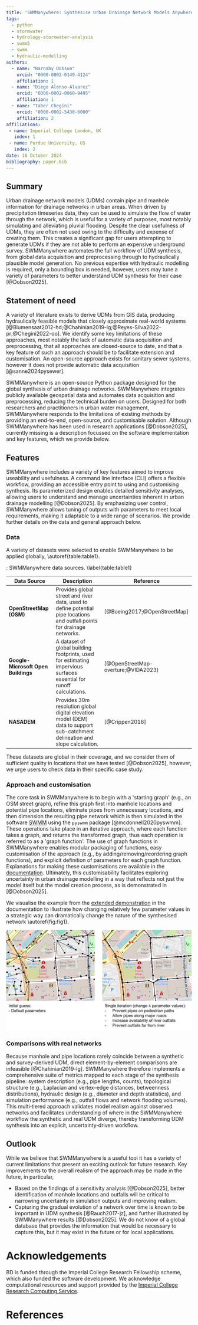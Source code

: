 ```yaml
---
title: 'SWMManywhere: Synthesise Urban Drainage Network Models Anywhere in the World'
tags:
  - python
  - stormwater
  - hydrology-stormwater-analysis
  - swmm5
  - swmm
  - hydraulic-modelling
authors:
  - name: "Barnaby Dobson"
    orcid: "0000-0002-0149-4124"
    affiliation: 1
  - name: "Diego Alonso-Álvarez"
    orcid: "0000-0002-0060-9495"
    affiliation: 1
  - name: "Taher Chegini"
    orcid: "0000-0002-5430-6000"
    affiliation: 2
affiliations:
 - name: Imperial College London, UK
   index: 1
 - name: Purdue University, US
   index: 2
date: 16 October 2024
bibliography: paper.bib
---
```


## Summary

Urban drainage network models (UDMs) contain pipe and manhole information for drainage networks in urban areas. When driven by precipitation timeseries data, they can be used to simulate the flow of water through the network, which is useful for a variety of purposes, most notably simulating and alleviating pluvial flooding. Despite the clear usefulness of UDMs, they are often not used owing to the difficulty and expense of creating them. This creates a significant gap for users attempting to generate UDMs if they are not able to perform an expensive underground survey.
SWMManywhere automates the full workflow of UDM synthesis, from global data acquisition and preprocessing through to hydraulically plausible model generation. No previous expertise with hydraulic modelling is required, only a bounding box is needed, however, users may tune a variety of parameters to better understand UDM synthesis for their case [@Dobson2025].

## Statement of need

A variety of literature exists to derive UDMs from GIS data, producing hydraulically feasible models that closely approximate real-world systems [@Blumensaat2012-hd;@Chahinian2019-lg;@Reyes-Silva2022-pr;@Chegini2022-oo]. We identify some key limitations of these approaches, most notably the lack of automatic data acquisition and preprocessing, that all approaches are closed-source to date, and that a key feature of such an approach should be to facilitate extension and customisation. An open-source approach exists for sanitary sewer systems, however it does not provide automatic data acquisition [@sanne2024pysewer].

SWMManywhere is an open-source Python package designed for the global synthesis of urban drainage networks. SWMManywhere integrates publicly available geospatial data and automates data acquisition and preprocessing, reducing the technical burden on users. Designed for both researchers and practitioners in urban water management, SWMManywhere responds to the limitations of existing methods by providing an end-to-end, open-source, and customisable solution. Although SWMManywhere has been used in research applications [@Dobson2025], currently missing is a description focussed on the software implementation and key features, which we provide below.

## Features

SWMManywhere includes a variety of key features aimed to improve useability and usefulness. A command line interface (CLI) offers a flexible workflow, providing an accessible entry point to using and customising synthesis. Its parameterized design enables detailed sensitivity analyses, allowing users to understand and manage uncertainties inherent in urban drainage modelling [@Dobson2025]. By emphasizing user control, SWMManywhere allows tuning of outputs with parameters to meet local requirements, making it adaptable to a wide range of scenarios. We provide further details on the data and general approach below.

### Data

A variety of datasets were selected to enable SWMManywhere to be applied globally, \autoref{table:table1}.

: SWMManywhere data sources. \label{table:table1}

| Data Source | Description | Reference |
|-------------|-------------| --------- |
| **OpenStreetMap (OSM)** | Provides global street and river data, used to define potential pipe locations and outfall points for drainage networks. | [@Boeing2017;@OpenStreetMap] |
| **Google-Microsoft Open Buildings** | A dataset of global building footprints, used for estimating impervious surfaces essential for runoff calculations. | [@OpenStreetMap-overture;@VIDA2023] |
| **NASADEM** | Provides 30m resolution global digital elevation model (DEM) data to support sub-catchment delineation and slope calculation. | [@Crippen2016] |

These datasets are global in their coverage, and we consider them of sufficient quality in locations that we have tested [@Dobson2025], however, we urge users to check data in their specific case study.

### Approach and customisation

The core task in SWMManywhere is to begin with a 'starting graph' (e.g., an OSM street graph), refine this graph first into manhole locations and potential pipe locations, eliminate pipes from unnecessary locations, and then dimension the resulting pipe network which is then simulated in the software [SWMM](https://www.epa.gov/sites/default/files/2019-02/documents/epaswmm5_1_manual_master_8-2-15.pdf) using the `pyswmm` package [@mcdonnell2020pyswmm]. These operations take place in an iterative approach, where each function takes a graph, and returns the transformed graph, thus each operation is referred to as a 'graph function'. The use of graph functions in SWMManywhere enables modular packaging of functions, easy customisation of the approach (e.g., by adding/removing/reordering graph functions), and explicit definition of parameters for each graph function. Explanations for making these customisations are available in the [documentation](https://imperialcollegelondon.github.io/SWMManywhere/). Ultimately, this customisability facilitates exploring uncertainty in urban drainage modelling in a way that reflects not just the model itself but the model creation process, as is demonstrated in [@Dobson2025].

We visualise the example from the [extended demonstration](https://imperialcollegelondon.github.io/SWMManywhere/notebooks/extended_demo/) in the documentation to illustrate how changing relatively few parameter values in a strategic way can dramatically change the nature of the synthesised network \autoref{fig:fig1}.

![Example of output customisation with SWMManywhere. Black nodes are manholes, black lines are pipes, red nodes are outfalls.\label{fig:fig1}](extended_demo.png)

### Comparisons with real networks

Because manhole and pipe locations rarely coincide between a synthetic and survey-derived UDM, direct element-by-element comparisons are infeasible [@Chahinian2019-lg]. SWMManywhere therefore implements a comprehensive suite of metrics mapped to each stage of the synthesis pipeline: system description (e.g., pipe lengths, counts), topological structure (e.g., Laplacian and vertex–edge distances, betweenness distributions), hydraulic design (e.g., diameter and depth statistics), and simulation performance (e.g., outfall flows and network flooding volumes). This multi‐tiered approach validates model realism against observed networks and facilitates understanding of where in the SWMManywhere workflow the synthetic and real UDM diverge, thereby transforming UDM synthesis into an explicit, uncertainty‐driven workflow.

## Outlook

While we believe that SWMManywhere is a useful tool it has a variety of current limitations that present an exciting outlook for future research. Key improvements to the overall realism of the approach may be made in the future, in particular,

- Based on the findings of a sensitivity analysis [@Dobson2025], better identification of manhole locations and outfalls will be critical to narrowing uncertainty in simulation outputs and improving realism.
- Capturing the gradual evolution of a network over time is known to be important in UDM synthesis [@Rauch2017-jz], and further illustrated by SWMManywhere results [@Dobson2025]. We do not know of a global database that provides the information that would be necessary to capture this, but it may exist in the future or for local applications.

# Acknowledgements

BD is funded through the Imperial College Research Fellowship scheme, which also funded the software development. We acknowledge computational resources and support provided by the [Imperial College Research Computing Service](http://doi.org/10.14469/hpc/2232).

# References
